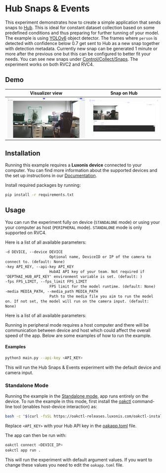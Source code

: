 # Hub Snaps & Events

This experiment demonstrates how to create a simple application that sends snaps to [Hub](https://hub.luxonis.com/). This is ideal for constant dataset collection based on some predefined conditions and thus preparing for further tunning of your model. The example is using [YOLOv6](https://hub.luxonis.com/ai/models/face58c4-45ab-42a0-bafc-19f9fee8a034) object detector. The frames where `person` is detected with confidence below 0.7 get sent to Hub as a new snap together with detection metadata. Currently new snap can be generated 1 minute or more after the previous one but this can be configured to better fit your needs. You can see new snaps under [Control/Collect/Snaps](https://hub.luxonis.com/control/collect?view=grid). The experiment works on both RVC2 and RVC4.

## Demo

|             Visualizer view              |         Snap on Hub         |
| :--------------------------------------: | :-------------------------: |
| ![visualizer_view](media/visualizer.png) | ![hub_view](media/snap.png) |

## Installation

Running this example requires a **Luxonis device** connected to your computer. You can find more information about the supported devices and the set up instructions in our [Documentation](https://rvc4.docs.luxonis.com/hardware).

Install required packages by running:

```bash
pip install -r requirements.txt
```

## Usage

You can run the experiment fully on device (`STANDALONE` mode) or using your your computer as host (`PERIPHERAL` mode). `STANDALONE` mode is only supported on RVC4.

Here is a list of all available parameters:

```
-d DEVICE, --device DEVICE
                    Optional name, DeviceID or IP of the camera to connect to. (default: None)
-key API_KEY, --api-key API_KEY
                    HubAI API key of your team. Not required if 'DEPTHAI_HUB_API_KEY' environment variable is set. (default: )
-fps FPS_LIMIT, --fps_limit FPS_LIMIT
                    FPS limit for the model runtime. (default: None)
-media MEDIA_PATH, --media_path MEDIA_PATH
                    Path to the media file you aim to run the model on. If not set, the model will run on the camera input. (default: None)
```

Here is a list of all available parameters:

Running in peripheral mode requires a host computer and there will be communication between device and host which could affect the overall speed of the app. Below are some examples of how to run the example.

#### Examples

```bash
python3 main.py --api-key <API_KEY>
```

This will run the Hub Snaps & Events experiment with the default device and camera input.

### Standalone Mode

Running the example in the [Standalone mode](https://rvc4.docs.luxonis.com/software/depthai/standalone/), app runs entirely on the device.
To run the example in this mode, first install the [oakctl](https://rvc4.docs.luxonis.com/software/tools/oakctl/) command-line tool (enables host-device interaction) as:

```bash
bash -c "$(curl -fsSL https://oakctl-releases.luxonis.com/oakctl-installer.sh)"
```

Replace `<API_KEY>` with your Hub API key in the [oakapp.toml](oakapp.toml) file.

The app can then be run with:

```bash
oakctl connect <DEVICE_IP>
oakctl app run .
```

This will run the experiment with default argument values. If you want to change these values you need to edit the `oakapp.toml` file.
